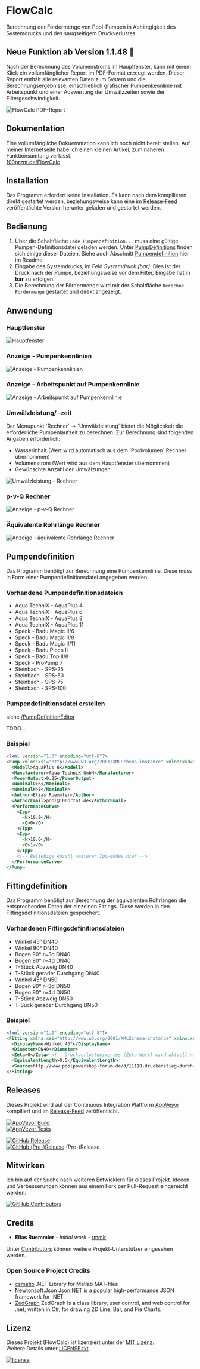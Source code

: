 # FlowCalc

Berechnung der Fördermenge von Pool-Pumpen in Abhängigkeit des Systemdrucks und des saugseitigem Druckverlustes.

## Neue Funktion ab Version 1.1.48 :rocket:
Nach der Berechnung des Volumenstroms im Hauptfenster, kann mit einem Klick ein vollumfänglicher Report im PDF-Format erzeugt werden. Dieser Report enthält alle relevanten Daten zum System und die Berechnungsergebnisse, einschließlich grafischer Pumpenkennlinie mit Arbeitspunkt und einer Auswertung der Umwälzzeiten sowie der Filtergeschwindigkeit.

![FlowCalc PDF-Report](docs/FlowCalc_PdfReport.png)

## Dokumentation
Eine vollumfängliche Dokuemntation kann ich noch nicht bereit stellen. Auf meiner Internetseite habe ich einen kleinen Artikel, zum näheren Funktionsumfang verfasst.   
[100prznt.de/FlowCalc](https://100prznt.de/pool/flowcalc/)

## Installation
Das Programm erfordert keine Installation. Es kann nach dem kompilieren direkt gestartet werden, beziehungsweise kann eine im [Release-Feed](https://github.com/100prznt/FlowCalc/releases) veröffentlichte Version herunter geladen und gestartet werden.

## Bedienung
1. Über die Schaltfläche `Lade Pumpendefinition...` muss eine gültige Pumpen-Definitionsdatei geladen werden. Unter [PumpDefinitions](https://github.com/100prznt/FlowCalc/tree/master/PumpDefinitions) finden sich einige dieser Dateien.
Siehe auch Abschnitt [Pumpendefinition](#pumpendefinition) hier im Readme.
2. Eingabe des Systemdrucks, im Feld _Systemdruck [bar]_. Dies ist der Druck nach der Pumpe, beziehungsweise vor dem Filter, Eingabe hat in __bar__ zu erfolgen.
3. Die Berechnung der Fördermenge wird mit der Schaltfläche `Berechne Fördermenge` gestartet und direkt angezeigt.

## Anwendung
### Hauptfenster
![Hauptfenster](docs/FlowCalc_Screen.png)

### Anzeige - Pumpenkennlinien
![Anzeige - Pumpenkennlinien](docs/FlowCalc_PumpPerformanceCurve_Screen.png)

### Anzeige - Arbeitspunkt auf Pumpenkennlinie
![Anzeige - Arbeitspunkt auf Pumpenkennlinie](docs/FlowCalc_PowerPoint_Screen.png)

### Umwälzleistung/ -zeit
Der Menupunkt ´Rechner´ -> ´Umwälzleistung´ bietet die Möglichkeit die erforderliche Pumpenlaufzeit zu berechnen. Zur Berechnung sind folgenden Angaben erforderlich:
* Wasserinhalt (Wert wird automatisch aus dem ´Poolvolumen´ Rechner übernommen)
* Volumenstrom (Wert wird aus dem Hauptfenster übernommen)
* Gewünschte Anzahl der Umwälzungen

![Umwälzleistung - Rechner](docs/FlowCalc_CirculationTime_Full_Screen.png)

### p-v-Q Rechner
![Anzeige - p-v-Q Rechner](docs/FlowCalc_Pvq_Screen.png)

### Äquivalente Rohrlänge Rechner
![Anzeige - äquivalente Rohrlänge Rechner](docs/FlowCalc_PipeLength_Screen.png)

## Pumpendefinition
Das Programm benötigt zur Berechnung eine Pumpenkennlinie. Diese muss in Form einer Pumpendefinitionsdatei angegeben werden. 

### Vorhandene Pumpendefinitionsdateien
* Aqua TechniX - AquaPlus 4
* Aqua TechniX - AquaPlus 6
* Aqua TechniX - AquaPlus 8
* Aqua TechniX - AquaPlus 11
* Speck - Badu Magic II/6
* Speck - Badu Magic II/8
* Speck - Badu Magic II/11
* Speck - Badu Picco II
* Speck - Badu Top II/8
* Speck - ProPump 7
* Steinbach - SPS-25
* Steinbach - SPS-50
* Steinbach - SPS-75
* Steinbach - SPS-100

### Pumpendefinitionsdatei erstellen
siehe [/PumpDefinitionEditor](/PumpDefinitionEditor)

TODO...

### Beispiel
```xml
<?xml version="1.0" encoding="utf-8"?>
<Pump xmlns:xsi="http://www.w3.org/2001/XMLSchema-instance" xmlns:xsd="http://www.w3.org/2001/XMLSchema">
  <Modell>AquaPlus 6</Modell>
  <Manufacturer>Aqua TechniX GmbH</Manufacturer>
  <PowerOutput>0.25</PowerOutput>
  <NominalQ>6</NominalQ>
  <NominalH>8</NominalH>
  <Author>Elias Ruemmler</Author>
  <AuthorEmail>pool@100prznt.de</AuthorEmail>
  <PerformanceCurve>
    <Ipp>
      <H>10.9</H>
      <Q>0</Q>
    </Ipp>
    <Ipp>
      <H>10.6</H>
      <Q>1</Q>
    </Ipp>
    <!-- Beliebige Anzahl weiterer Ipp-Nodes hier -->
  </PerformanceCurve>
</Pump>
```

## Fittingdefinition
Das Programm benötigt zur Berechnung der äquivalenten Rohrlängen die entsprechenden Daten der einzelnen Fittings. Diese werden in den Fittingsdefinitionsdateien gespeichert.

### Vorhandenen Fittingsdefinitionsdateien
* Winkel 45°  DN40
* Winkel 90°  DN40
* Bogen 90° r=3d  DN40
* Bogen 90° r=4d  DN40
* T-Stück Abzweig DN40
* T-Stück gerader Durchgang DN40
* Winkel 45°  DN50
* Bogen 90° r=3d  DN50
* Bogen 90° r=4d  DN50
* T-Stück Abzweig DN50
* T-Sück gerader Durchgang  DN50

### Beispiel
```xml
<?xml version="1.0" encoding="utf-8"?>
<Fitting xmlns:xsi="http://www.w3.org/2001/XMLSchema-instance" xmlns:xsd="http://www.w3.org/2001/XMLSchema">
  <DisplayName>Winkel 45°</DisplayName>
  <Diameter>DN40</Diameter>
  <Zeta>0</Zeta> <!-- Druckverlustbeiwertes (Zeta-Wert) wird aktuell nicht berücksichtet -->
  <EquivalentLength>0.5</EquivalentLength>
  <Source>http://www.poolpowershop-forum.de/d/11110-druckanstieg-durch-armaturen-winkel-b-gen.html</Source>
</Fitting>
```

## Releases
Dieses Projekt wird auf der Continuous Integration Plattform [AppVeyor](https://www.appveyor.com/) kompiliert und im [Release-Feed](https://github.com/100prznt/FlowCalc/releases) veröffentlicht.

[![AppVeyor Build](https://img.shields.io/appveyor/ci/100prznt/flowcalc.svg)](https://ci.appveyor.com/project/100prznt/flowcalc)  
[![AppVeyor Tests](https://img.shields.io/appveyor/tests/100prznt/flowcalc/master.svg)](https://ci.appveyor.com/project/100prznt/flowcalc/build/tests)

[![GitHub Release](https://img.shields.io/github/release/100prznt/FlowCalc.svg)](https://github.com/100prznt/FlowCalc/releases/latest)  
[![GitHub (Pre-)Release](https://img.shields.io/github/release/100prznt/FlowCalc/all.svg)](https://github.com/100prznt/FlowCalc/releases) (Pre-)Release


## Mitwirken

Ich bin auf der Suche nach weiteren Entwicklern für dieses Projekt. Ideeen und Verbesserungen können aus einem Fork per Pull-Request eingereicht werden.

[![GitHub Contributors](https://img.shields.io/github/contributors/100prznt/FlowCalc.svg)](https://github.com/100prznt/FlowCalc/graphs/contributors)


## Credits

* **Elias Ruemmler** - *Initial work* - [rmmlr](https://github.com/rmmlr)

Unter [Contributors](https://github.com/100prznt/FlowCalc/contributors) können weitere Projekt-Unterstützer eingesehen werden.

### Open Source Project Credits

* [csmatio](https://sourceforge.net/projects/csmatio/) .NET Library for Matlab MAT-files 
* [Newtonsoft.Json](https://github.com/JamesNK/Newtonsoft.Json) Json.NET is a popular high-performance JSON framework for .NET
* [ZedGraph](https://www.nuget.org/packages/ZedGraph/) ZedGraph is a class library, user control, and web control for .net, written in C#, for drawing 2D Line, Bar, and Pie Charts.

## Lizenz

Dieses Projekt (FlowCalc) ist lizenziert unter der [MIT Lizenz](http://www.opensource.org/licenses/mit-license.php "Read more about the MIT license form").  
Weitere Details unter [LICENSE.txt](https://github.com/100prznt/FlowCalc/blob/master/LICENSE.txt).

[![license](https://img.shields.io/github/license/100prznt/FlowCalc.svg)](https://github.com/100prznt/FlowCalc/blob/master/LICENSE.txt) 
